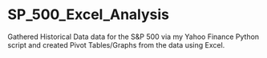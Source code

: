 # SP_500_Excel_Analysis
Gathered Historical Data data for the S&amp;P 500 via my Yahoo Finance Python script and created Pivot Tables/Graphs from the data using Excel.
